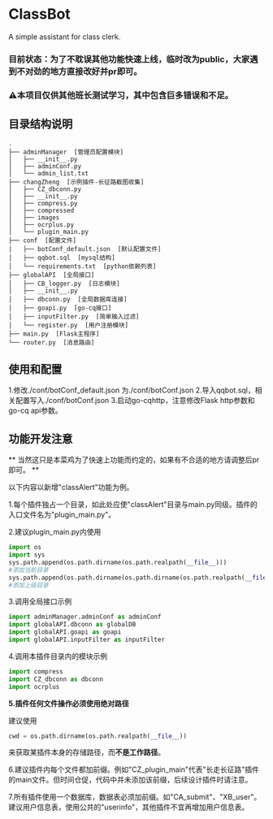 # ClassBot
A simple assistant for class clerk.

### 目前状态：为了不耽误其他功能快速上线，临时改为public，大家遇到不对劲的地方直接改好并pr即可。

### ⚠️本项目仅供其他班长测试学习，其中包含巨多错误和不足。

## 目录结构说明
```
.
├── adminManager  [管理员配置模块]
│   ├── __init__.py
│   ├── adminConf.py
│   └── admin_list.txt
├── changZheng  [示例插件-长征路截图收集]
│   ├── CZ_dbconn.py
│   ├── __init__.py
│   ├── compress.py
│   ├── compressed
│   ├── images
│   ├── ocrplus.py
│   └── plugin_main.py
├── conf  [配置文件]
│   ├── botConf_default.json  [默认配置文件]
│   ├── qqbot.sql  [mysql结构]
│   └── requirements.txt  [python依赖列表]
├── globalAPI  [全局接口]
│   ├── CB_logger.py  [日志模块]
│   ├── __init__.py
│   ├── dbconn.py  [全局数据库连接]
│   ├── goapi.py  [go-cq接口]
│   ├── inputFilter.py  [简单输入过滤]
│   └── register.py  [用户注册模块]
├── main.py  [Flask主程序]
└── router.py  [消息路由]
```

## 使用和配置
 1.修改./conf/botConf_default.json 为./conf/botConf.json
 2.导入qqbot.sql，相关配置写入./conf/botConf.json
 3.启动go-cqhttp，注意修改Flask http参数和go-cq api参数。

## 功能开发注意
** 当然这只是本菜鸡为了快速上功能而约定的，如果有不合适的地方请调整后pr即可。 **

以下内容以新增"classAlert"功能为例。

 1.每个插件独占一个目录，如此处应使"classAlert"目录与main.py同级。插件的入口文件名为"plugin_main.py"。

 2.建议plugin_main.py内使用

```python
import os
import sys
sys.path.append(os.path.dirname(os.path.realpath(__file__)))
#添加当前目录
sys.path.append(os.path.dirname(os.path.dirname(os.path.realpath(__file__))))
#添加上级目录
```

 3.调用全局接口示例

```python
import adminManager.adminConf as adminConf
import globalAPI.dbconn as globalDB
import globalAPI.goapi as goapi
import globalAPI.inputFilter as inputFilter
```

4.调用本插件目录内的模块示例

```python
import compress
import CZ_dbconn as dbconn
import ocrplus
```

**5.插件任何文件操作必须使用绝对路径**

建议使用

```python
cwd = os.path.dirname(os.path.realpath(__file__))
```

来获取某插件本身的存储路径，而**不是工作路径**。

6.建议插件内每个文件都加前缀。例如"CZ_plugin_main"代表"长走长征路"插件的main文件。但时间仓促，代码中并未添加该前缀，后续设计插件时请注意。

7.所有插件使用一个数据库，数据表必须加前缀。如"CA_submit"、"XB_user"。建议用户信息表，使用公共的"userinfo"，其他插件不宜再增加用户信息表。
